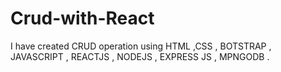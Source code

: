 # Crud-with-React
I have created CRUD operation using HTML ,CSS , BOTSTRAP , JAVASCRIPT , REACTJS , NODEJS , EXPRESS JS , MPNGODB .

